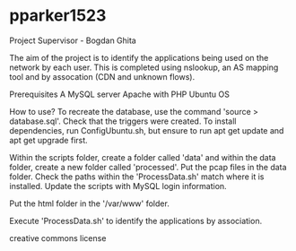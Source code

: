 # pparker1523
Project Supervisor - Bogdan Ghita

The aim of the project is to identify the applications being used on the network by each user. This is completed using nslookup, an AS mapping tool and by assocation (CDN and unknown flows).

Prerequisites
  A MySQL server
  Apache with PHP
  Ubuntu OS

How to use?
  To recreate the database, use the command 'source > database.sql'. Check that the triggers were created.
  To install dependencies, run ConfigUbuntu.sh, but ensure to run apt get update and apt get upgrade first.
  
  Within the scripts folder, create a folder called 'data' and within the data folder, create a new folder called 'processed'. 
  Put the pcap files in the data folder.
  Check the paths within the 'ProcessData.sh' match where it is installed.
  Update the scripts with MySQL login information.
  
  Put the html folder in the '/var/www' folder.
  
  Execute 'ProcessData.sh' to identify the applications by association.


creative commons license
